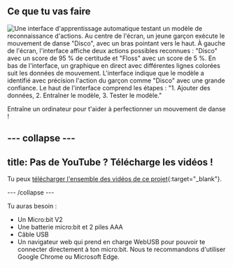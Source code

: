 ## Ce que tu vas faire

![Une interface d'apprentissage automatique testant un modèle de reconnaissance d'actions. Au centre de l'écran, un jeune garçon exécute le mouvement de danse "Disco", avec un bras pointant vers le haut. À gauche de l'écran, l'interface affiche deux actions possibles reconnues : "Disco" avec un score de 95 % de certitude et "Floss" avec un score de 5 %. En bas de l'interface, un graphique en direct avec différentes lignes colorées suit les données de mouvement. L'interface indique que le modèle a identifié avec précision l'action du garçon comme "Disco" avec une grande confiance. Le haut de l'interface comprend les étapes : "1. Ajouter des données, 2. Entraîner le modèle, 3. Tester le modèle."](images/wywm.png)

Entraîne un ordinateur pour t'aider à perfectionner un mouvement de danse !

## --- collapse ---

## title: Pas de YouTube ? Télécharge les vidéos !

Tu peux [télécharger l'ensemble des vidéos de ce projet](https://rpf.io/p/en/dance-detector-go){:target="_blank"}.

\--- /collapse ---

Tu auras besoin :

- Un Micro:bit V2
- Une batterie micro:bit et 2 piles AAA
- Câble USB
- Un navigateur web qui prend en charge WebUSB pour pouvoir te connecter directement à ton micro:bit. Nous te recommandons d'utiliser Google Chrome ou Microsoft Edge.
